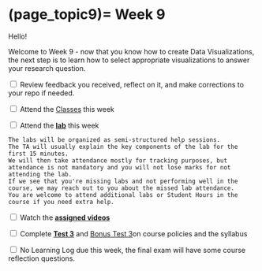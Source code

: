 (page_topic9)=
Week 9
=======================

Hello!

Welcome to Week 9 - now that you know how to create Data Visualizations, the next step is to learn how to select appropriate visualizations to answer your research question.

<label><input type="checkbox" id="week09_task1" class="box"> Review feedback you received, reflect on it, and make corrections to your repo if needed. </input></label>

<label><input type="checkbox" id="week09_task2" class="box"> Attend the [Classes](classes.md) this week </input></label>


<label><input type="checkbox" id="week09_task3" class="box"> Attend the **[lab](./lab/README.md)** this week</input></label>

```{tip}
The labs will be organized as semi-structured help sessions.
The TA will usually explain the key components of the lab for the first 15 minutes.
We will then take attendance mostly for tracking purposes, but attendance is not mandatory and you will not lose marks for not attending the lab.
If we see that you're missing labs and not performing well in the course, we may reach out to you about the missed lab attendance.
You are welcome to attend additional labs or Student Hours in the course if you need extra help.
```
<label><input type="checkbox" id="week09_task4" class="box"> Watch the **[assigned videos](./videos.md)**</input></label>

<label><input type="checkbox" id="week09_task5" class="box"> Complete **[Test 3](./test3.md)** and [Bonus Test 3](./test3_bonus.md)on course policies and the syllabus</input></label>

<label><input type="checkbox" id="week09_task6" class="box"> No Learning Log due this week, the final exam will have some course reflection questions.</input></label>